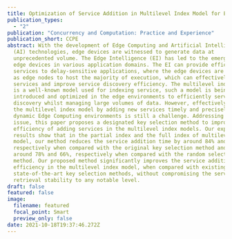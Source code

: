 ```yaml
---
title: Optimization of Service Addition in Multilevel Index Model for Edge Computing
publication_types:
  - "2"
publication: "Concurrency and Computation: Practice and Experience"
publication_short: CCPE
abstract: With the development of Edge Computing and Artificial Intelligence
  (AI) technologies, edge devices are witnessed to generate data at
  unprecedented volume. The Edge Intelligence (EI) has led to the emergence of
  edge devices in various application domains. The EI can provide efficient
  services to delay-sensitive applications, where the edge devices are deployed
  as edge nodes to host the majority of execution, which can effectively manage
  services and improve service discovery efficiency. The multilevel index model
  is a well-known model used for indexing service, such a model is being
  introduced and optimized in the edge environments to efficiently services
  discovery whilst managing large volumes of data. However, effectively updating
  the multilevel index model by adding new services timely and precisely in the
  dynamic Edge Computing environments is still a challenge. Addressing this
  issue, this paper proposes a designated key selection method to improve the
  efficiency of adding services in the multilevel index models. Our experimental
  results show that in the partial index and the full index of multilevel index
  model, our method reduces the service addition time by around 84% and 76%,
  respectively when compared with the original key selection method and by
  around 78% and 66%, respectively when compared with the random selection
  method. Our proposed method significantly improves the service addition
  efficiency in the multilevel index model, when compared with existing
  state-of-the-art key selection methods, without compromising the service
  retrieval stability to any notable level.
draft: false
featured: false
image:
  filename: featured
  focal_point: Smart
  preview_only: false
date: 2021-10-18T19:37:46.272Z
---
```

